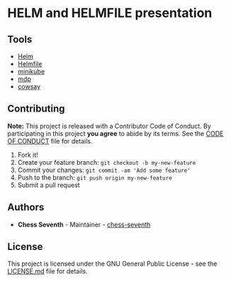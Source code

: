 # HELM and HELMFILE presentation

## Tools

- [Helm](https://github.com/helm/helm)
- [Helmfile](https://github.com/roboll/helmfile)
- [minikube](https://github.com/kubernetes/minikube)
- [mdp](https://github.com/visit1985/mdp)
- [cowsay](https://github.com/piuccio/cowsay)


## Contributing

**Note:**
This project is released with a Contributor Code of Conduct.
By participating in this project **you agree** to abide by its terms.
See the [CODE OF CONDUCT](CODE_OF_CONDUCT.md) file for details.

1. Fork it!
2. Create your feature branch: `git checkout -b my-new-feature`
3. Commit your changes: `git commit -am 'Add some feature'`
4. Push to the branch: `git push origin my-new-feature`
5. Submit a pull request

## Authors

* **Chess Seventh** - Maintainer - [chess-seventh](https://github.com/chess-seventh)

## License

This project is licensed under the GNU General Public License -
see the [LICENSE.md](LICENSE.md) file for details.
